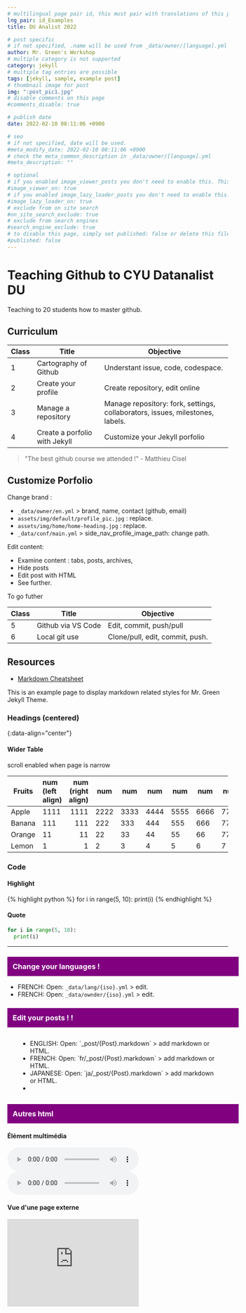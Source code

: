 ```yaml
---
# multilingual page pair id, this must pair with translations of this page. (This name must be unique)
lng_pair: id_Examples
title: DU Analist 2022

# post specific
# if not specified, .name will be used from _data/owner/[language].yml
author: Mr. Green's Workshop
# multiple category is not supported
category: jekyll
# multiple tag entries are possible
tags: [jekyll, sample, example post]
# thumbnail image for post
img: ":post_pic1.jpg"
# disable comments on this page
#comments_disable: true

# publish date
date: 2022-02-10 08:11:06 +0900

# seo
# if not specified, date will be used.
#meta_modify_date: 2022-02-10 08:11:06 +0900
# check the meta_common_description in _data/owner/[language].yml
#meta_description: ""

# optional
# if you enabled image_viewer_posts you don't need to enable this. This is only if image_viewer_posts = false
#image_viewer_on: true
# if you enabled image_lazy_loader_posts you don't need to enable this. This is only if image_lazy_loader_posts = false
#image_lazy_loader_on: true
# exclude from on site search
#on_site_search_exclude: true
# exclude from search engines
#search_engine_exclude: true
# to disable this page, simply set published: false or delete this file
#published: false
---
```


# Teaching Github to CYU Datanalist DU
Teaching to 20 students how to master github.

## Curriculum

| Class | Title | Objective 
| --- | --- | ---
| 1 | Cartography of Github | Understant issue, code, codespace.
| 2 | Create your profile | Create repository, edit online
| 3 | Manage a repository | Manage repository: fork, settings, collaborators, issues, milestones, labels.
| 4 | Create a porfolio with Jekyll | Customize your Jekyll porfolio

> "The best github course we attended !" - Matthieu Cisel

## Customize Porfolio

Change brand :
- `_data/owner/en.yml` > brand, name, contact (github, email)
- `assets/img/default/profile_pic.jpg` : replace.
- `assets/img/home/home-heading.jpg` : replace.
- `_data/conf/main.yml` > side_nav_profile_image_path: change path.

Edit content:
- Examine content : tabs, posts, archives, 
- Hide posts
- Edit post with HTML
- See further.


To go futher

| Class | Title | Objective
| --- | --- | ---
| 5 | Github via VS Code | Edit, commit, push/pull
| 6 | Local git use | Clone/pull, edit, commit, push.

## Resources
- [Markdown Cheatsheet](https://github.com/adam-p/markdown-here/wiki/Markdown-Cheatsheet)

<!-- outline-start -->

This is an example page to display markdown related styles for Mr. Green Jekyll Theme.

<!-- outline-end -->

### Headings (centered)
{:data-align="center"}

#### Wider Table

scroll enabled when page is narrow

| Fruits | num (left align) | num (right align) | num  | num  | num  | num  | num  | num  |
| ------ | :--------------- | ----------------: | ---- | ---- | ---- | ---- | ---- | ---- |
| Apple  | 1111             |              1111 | 2222 | 3333 | 4444 | 5555 | 6666 | 7777 |
| Banana | 111              |               111 | 222  | 333  | 444  | 555  | 666  | 777  |
| Orange | 11               |                11 | 22   | 33   | 44   | 55   | 66   | 77   |
| Lemon  | 1                |                 1 | 2    | 3    | 4    | 5    | 6    | 7    |

### Code

#### Highlight

{% highlight python %}
for i in range(5, 10):
  print(i)
{% endhighlight %}

#### Quote

```python
for i in range(5, 10):
  print(i)
```

-----

<h3 style="width:100%; padding: 12px; background-color: purple;color:white;">Change your languages !</h3>

- FRENCH: Open: `_data/lang/{iso}.yml` > edit.</li>
- FRENCH: Open: `_data/ownder/{iso}.yml` > edit.</li>

<h3 style="width:100%; padding: 12px; background-color: purple;color:white;">Edit your posts ! !</h3>

<div style="margin:2em;">
<ul>
<li>ENGLISH: Open: `_post/{Post}.markdown` > add markdown or HTML.</li>
<li>FRENCH: Open: `fr/_post/{Post}.markdown` > add markdown or HTML.</li>
<li>JAPANESE: Open: `ja/_post/{Post}.markdown` > add markdown or HTML.</li>
<li></li>
</ul>

</div>

<h3 style="width:100%; padding: 12px; background-color: purple;color:white;">Autres html</h3>

#### Élément multimédia

<audio controls src="https://upload.wikimedia.org/wikipedia/commons/9/9b/Zh-Tianjin.ogg"></audio>
<audio controls src="https://upload.wikimedia.org/wikipedia/commons/8/8a/Zh-Beijing.ogg"></audio>

#### Vue d'une page externe
<iframe src="https://fr.wikipedia.org" style="border:none; height:200px; width:300px;" title="Iframe Example"></iframe>

